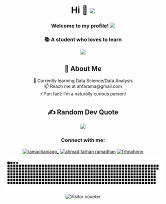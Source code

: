 <div align="center">
  
  <!-- Header Section -->
  <h1>Hi 👋 
    <a href="https://github.com/shiinahan/">
      <img src="https://readme-typing-svg.herokuapp.com?font=Fira+Code&pause=1000&width=435&lines=I'm+Rama+Chaniago+Anagata">
    </a>
  </h1>
  
  <h3>
    Welcome to my profile!
    <img src="https://media.giphy.com/media/hvRJCLFzcasrR4ia7z/giphy.gif" width="28">
  </h3>
  
  <h3>📚 A student who loves to learn</h3>

  <!-- GIF -->
  <img height="200" src="https://media1.tenor.com/m/Wz1BLckFRq4AAAAC/jkt48-oline-manuel.gif">

  <!-- About Section -->
  <div>
    <h2>💫 About Me</h2>
    <p>
      🌱 Currently learning Data Science/Data Analysis<br>
      📫 Reach me at ahfarama@gmail.com<br>
      ⚡ Fun fact: I'm a naturally curious person!
    </p>
  </div>

  <!-- Quotes Section -->
  <h2>✍️ Random Dev Quote</h2>
  <img src="https://quotes-github-readme.vercel.app/api?type=horizontal&theme=radical">

  <!-- Socials Section -->
  <h3 align="center">Connect with me:</h3>
  <p align="center">
  <a href="https://twitter.com/ramachaniago_" target="blank"><img align="center" src="https://raw.githubusercontent.com/rahuldkjain/github-profile-readme-generator/master/src/images/icons/Social/twitter.svg" alt="ramachaniago_" height="30" width="40" /></a>
  <a href="https://linkedin.com/in/ahmad-farhan-ramadhan" target="blank"><img align="center" src="https://raw.githubusercontent.com/rahuldkjain/github-profile-readme-generator/master/src/images/icons/Social/linked-in-alt.svg" alt="ahmad farhan ramadhan" height="30" width="40" /></a>
  <a href="https://instagram.com/frhnahnnn" target="blank"><img align="center" src="https://raw.githubusercontent.com/rahuldkjain/github-profile-readme-generator/master/src/images/icons/Social/instagram.svg" alt="frhnahnnn" height="30" width="40" /></a>
  </p>

  <!-- Snake Animation -->
  <img src="https://raw.githubusercontent.com/shiinahan/shiinahan/output/snake.svg" alt="Snake animation">

  <!-- Visitor Counter -->
  <div>
    <img src="https://profile-counter.glitch.me/shiinahan/count.svg?" alt="Visitor counter">
  </div>

</div>
